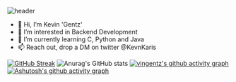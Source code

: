 <!---
vingentz/vingentz is a ✨ special ✨ repository because its `README.md` (this file) appears on your GitHub profile.
You can click the Preview link to take a look at your changes.
--->

![header](https://capsule-render.vercel.app/api?type=waving&color=timeGradient&height=300&section=header&text=Hi%20Everyone...&fontSize=90&animation=twinkling)


- 👋 Hi, I’m Kevin 'Gentz'
- 👀 I’m interested in Backend Development
- 🌱 I’m currently learning C, Python and Java
- 📫 Reach out, drop a DM on twitter @KevnKaris

[![GitHub Streak](https://streak-stats.demolab.com?user=vingentz&theme=radical&mode=weekly)](https://git.io/streak-stats)
![Anurag's GitHub stats](https://github-readme-stats.vercel.app/api?username=vingentz&show_icons=true&theme=radical)
[![vingentz's github activity graph](https://github-readme-activity-graph.cyclic.app/graph?username=vingentz&theme=react-dark)](https://github.com/ashutosh00710/github-readme-activity-graph)
[![Ashutosh's github activity graph](https://github-readme-activity-graph.vercel.app/graph?username=vingentz&theme=react-dark)](https://github.com/ashutosh00710/github-readme-activity-graph)

<!---
[![Readme Card](https://github-readme-stats.vercel.app/api/pin/?username=vingentz&repo=Termux-Repo&theme=radical)](https://github.com/anuraghazra/github-readme-stats)
<h1 align="center">Hi 👋, I'm Kevin 'Gentz'Kariuki</h1>
<h3 align="center">A passionate frontend developer from Kenya</h3>

<p align="center">
  <img src="https://capsule-render.vercel.app/api?text=Hey Everyone!🕹️&animation=fadeIn&type=waving&color=gradient&height=100"/>
</p>

<p align="left"> <img src="https://komarev.com/ghpvc/?username=vingentz&label=Profile%20views&color=0e75b6&style=flat" alt="vingentz" /> </p>

<p align="left"> <a href="https://github.com/ryo-ma/github-profile-trophy"><img src="https://github-profile-trophy.vercel.app/?username=vingentz" alt="vingentz" /></a> </p>

<p align="left"> <a href="https://twitter.com/kevnkaris" target="blank"><img src="https://img.shields.io/twitter/follow/kevnkaris?logo=twitter&style=for-the-badge" alt="kevnkaris" /></a> </p>

- 🌱 I’m currently learning **Software Engineering at ALX Academy**

- 💬 Some tools I have used and learnt **VB, C and Python...**

- 📫 How to reach me **vingentz2@gmail.com**

- ⚡ Fun fact **Introvert attempting to change to extrovertedness**

<h3 align="left">Connect with me:</h3>
<p align="left">
<a href="https://twitter.com/kevnkaris" target="blank"><img align="center" src="https://raw.githubusercontent.com/rahuldkjain/github-profile-readme-generator/master/src/images/icons/Social/twitter.svg" alt="kevnkaris" height="30" width="40" /></a>
<a href="https://linkedin.com/in/kevin-kariuki" target="blank"><img align="center" src="https://raw.githubusercontent.com/rahuldkjain/github-profile-readme-generator/master/src/images/icons/Social/linked-in-alt.svg" alt="kevin-kariuki" height="30" width="40" /></a>
</p>

<h3 align="left">Languages and Tools:</h3>
<p align="left"> <a href="https://www.cprogramming.com/" target="_blank" rel="noreferrer"> <img src="https://raw.githubusercontent.com/devicons/devicon/master/icons/c/c-original.svg" alt="c" width="40" height="40"/> </a> <a href="https://git-scm.com/" target="_blank" rel="noreferrer"> <img src="https://www.vectorlogo.zone/logos/git-scm/git-scm-icon.svg" alt="git" width="40" height="40"/> </a> <a href="https://www.java.com" target="_blank" rel="noreferrer"> <img src="https://raw.githubusercontent.com/devicons/devicon/master/icons/java/java-original.svg" alt="java" width="40" height="40"/> </a> <a href="https://www.mysql.com/" target="_blank" rel="noreferrer"> <img src="https://raw.githubusercontent.com/devicons/devicon/master/icons/mysql/mysql-original-wordmark.svg" alt="mysql" width="40" height="40"/> </a> <a href="https://www.python.org" target="_blank" rel="noreferrer"> <img src="https://raw.githubusercontent.com/devicons/devicon/master/icons/python/python-original.svg" alt="python" width="40" height="40"/> </a> <a href="https://unity.com/" target="_blank" rel="noreferrer"> <img src="https://www.vectorlogo.zone/logos/unity3d/unity3d-icon.svg" alt="unity" width="40" height="40"/> </a> </p>

<p><img align="center" src="https://github-readme-stats.vercel.app/api/top-langs?username=vingentz&show_icons=true&locale=en&layout=compact" alt="vingentz" /></p>

<p><img align="center" src="https://streak-stats.demolab.com?user=vingentz&theme=radical&mode=weekly" alt="vingentz" /></p>

--->
